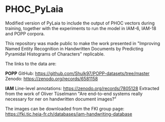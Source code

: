 # PHOC_PyLaia
Modified version of PyLaia to include the output of PHOC vectors during training, together with the experiments to run the model in IAM-6, IAM-18 and POPP corpora.

This repository was made public to make the work presented in "Improving Named Entity Recognition in Handwritten Documents by Predicting Pyramidal Histograms of Characters" replicable.

The links to the data are:

**POPP**
GitHub: https://github.com/Shulk97/POPP-datasets/tree/master
Zenodo: https://zenodo.org/records/6581158

**IAM**
Line-level annotations: https://zenodo.org/records/7805128
Extracted from the work of Oliver Tüselmann "Are end-to-end systems really necessary for ner on handwritten document images?"

The images can be downloaded from the FKI group page: https://fki.tic.heia-fr.ch/databases/iam-handwriting-database
